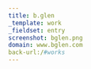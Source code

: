 ```yaml
---
title: b.glen
_template: work
_fieldset: entry
screenshot: bglen.png
domain: www.bglen.com
back-url:/#works
---
```

